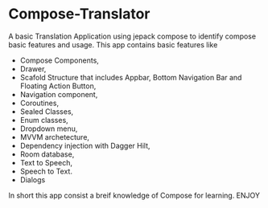 # Compose-Translator

 
A basic Translation Application using jepack compose to identify compose basic features and usage.
This app contains basic features like 
*    Compose Components,
*    Drawer,
*    Scafold Structure that includes Appbar, Bottom Navigation Bar and Floating Action Button,
*    Navigation component,
*    Coroutines,
*    Sealed Classes,
*    Enum classes,
*    Dropdown menu,
*    MVVM archetecture,
*    Dependency injection with Dagger Hilt,
*    Room database,
*    Text to Speech,
*    Speech to Text.
*    Dialogs

 In short this app consist a breif knowledge of Compose for learning. ENJOY
